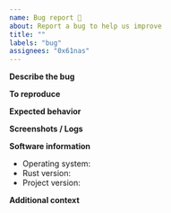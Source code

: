 ```yaml
---
name: Bug report 🐛
about: Report a bug to help us improve
title: ""
labels: "bug"
assignees: "0x61nas"
---
```


**Describe the bug**

<!--- A clear and concise description of what the bug is. -->

**To reproduce**

<!---
Steps to reproduce the behavior:
1. Build with '...' arguments
2. Run with '....' arguments
4. Use '...' configuration options
5. See error
-->

**Expected behavior**

<!--- A clear and concise description of what you expected to happen. -->

**Screenshots / Logs**

<!--- If applicable, add screenshots to help explain your problem. -->

**Software information**

<!--- Please fill the following fields -->

- Operating system: <!--- e.g. Arch GNU/Linux x86_64 6.2.1-arch1-1 -->
- Rust version: <!--- e.g. rustc 1.69.0-nightly (7281249a1 2023-02-27) -->
- Project version: <!--- e.g. 0.1.0 -->

**Additional context**

<!--- Add any other context about the problem here. -->
